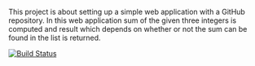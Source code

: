 This project is about setting up a simple web application with a GitHub repository.
In this web application sum of the given three integers is computed and result which depends on whether or not the sum can be found in the list is returned.

[![Build Status](https://app.travis-ci.com/s-devran/BIL481_Odev1.svg?branch=main)](https://app.travis-ci.com/s-devran/BIL481_Odev1)